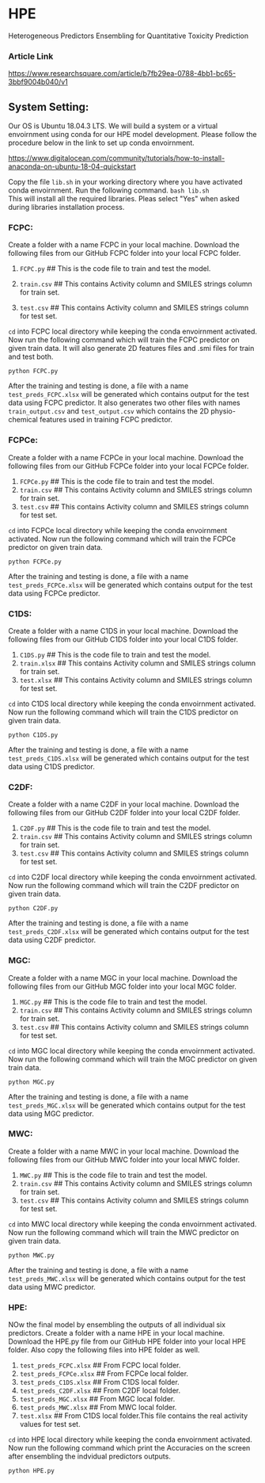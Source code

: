 # HPE
Heterogeneous Predictors Ensembling for Quantitative Toxicity Prediction
### Article Link
https://www.researchsquare.com/article/b7fb29ea-0788-4bb1-bc65-3bbf9004b040/v1

## System Setting:

Our OS is Ubuntu 18.04.3 LTS. We will build a system or a virtual envoirnment using conda for our HPE model development. Please follow the procedure below in the link to set up conda envoirnment.

https://www.digitalocean.com/community/tutorials/how-to-install-anaconda-on-ubuntu-18-04-quickstart

Copy the file `lib.sh` in your working directory where you have activated conda envoirnment. 
Run the following command. 
`bash lib.sh `        
This will install all the required libraries. Pleas select "Yes" when asked during libraries installation process.

### FCPC:
Create a folder with a name FCPC in your local machine. Download the following files from our GitHub FCPC folder into your local FCPC folder.


 1. `FCPC.py`    ## This is the code file to train and test the model.

 2. `train.csv`  ## This contains Activity column and SMILES strings column for train set.  

 3. `test.csv`  ## This contains Activity column and SMILES strings column for test set.
        
`cd` into FCPC local directory while keeping the conda envoirnment activated. Now run the following command which will train the FCPC predictor on given train data. It will also generate 2D features files and .smi files for train and test both.

`python FCPC.py`

After the training and testing is done, a file with a name `test_preds_FCPC.xlsx` will be generated which contains output for the test data using FCPC predictor. It also generates two other files with names `train_output.csv` and `test_output.csv` which contains the 2D physio-chemical features used in training FCPC predictor.


### FCPCe:
Create a folder with a name FCPCe in your local machine. Download the following files from our GitHub FCPCe folder into your local FCPCe folder.


 1. `FCPCe.py`    ## This is the code file to train and test the model.
 2. `train.csv`  ## This contains Activity column and SMILES strings column for train set.  
 3. `test.csv`  ## This contains Activity column and SMILES strings column for test set.
        
`cd` into FCPCe local directory while keeping the conda envoirnment activated. Now run the following command which will train the FCPCe predictor on given train data.

`python FCPCe.py`

After the training and testing is done, a file with a name `test_preds_FCPCe.xlsx` will be generated which contains output for the test data using FCPCe predictor. 


### C1DS:
Create a folder with a name C1DS in your local machine. Download the following files from our GitHub C1DS folder into your local C1DS folder.


 1. `C1DS.py`    ## This is the code file to train and test the model.
 2. `train.xlsx`  ## This contains Activity column and SMILES strings column for train set.  
 3. `test.xlsx`  ## This contains Activity column and SMILES strings column for test set.
        
`cd` into C1DS local directory while keeping the conda envoirnment activated. Now run the following command which will train the C1DS predictor on given train data.

`python C1DS.py`

After the training and testing is done, a file with a name `test_preds_C1DS.xlsx` will be generated which contains output for the test data using C1DS predictor. 


### C2DF:
Create a folder with a name C2DF in your local machine. Download the following files from our GitHub C2DF folder into your local C2DF folder.


 1. `C2DF.py`    ## This is the code file to train and test the model.
 2. `train.csv`  ## This contains Activity column and SMILES strings column for train set.  
 3. `test.csv`  ## This contains Activity column and SMILES strings column for test set.
        
`cd` into C2DF local directory while keeping the conda envoirnment activated. Now run the following command which will train the C2DF predictor on given train data.

`python C2DF.py`

After the training and testing is done, a file with a name `test_preds_C2DF.xlsx` will be generated which contains output for the test data using C2DF predictor. 

### MGC:
Create a folder with a name MGC in your local machine. Download the following files from our GitHub MGC folder into your local MGC folder.


 1. `MGC.py`    ## This is the code file to train and test the model.
 2. `train.csv`  ## This contains Activity column and SMILES strings column for train set.  
 3. `test.csv`  ## This contains Activity column and SMILES strings column for test set.
        
`cd` into MGC local directory while keeping the conda envoirnment activated. Now run the following command which will train the MGC predictor on given train data.

`python MGC.py`

After the training and testing is done, a file with a name `test_preds_MGC.xlsx` will be generated which contains output for the test data using MGC predictor. 

### MWC:
Create a folder with a name MWC in your local machine. Download the following files from our GitHub MWC folder into your local MWC folder.


 1. `MWC.py`    ## This is the code file to train and test the model.
 2. `train.csv`  ## This contains Activity column and SMILES strings column for train set.  
 3. `test.csv`  ## This contains Activity column and SMILES strings column for test set.
        
`cd` into MWC local directory while keeping the conda envoirnment activated. Now run the following command which will train the MWC predictor on given train data.

`python MWC.py`

After the training and testing is done, a file with a name `test_preds_MWC.xlsx` will be generated which contains output for the test data using MWC predictor. 


### HPE:
NOw the final model by ensembling the outputs of all individual six predictors. Create a folder with a name HPE in your local machine. Download the HPE.py file from our GitHub HPE folder into your local HPE folder. Also copy the following files into HPE folder as well.




 1. `test_preds_FCPC.xlsx`   ## From FCPC local folder.
 1. `test_preds_FCPCe.xlsx`  ## From FCPCe local folder. 
 1. `test_preds_C1DS.xlsx`   ## From C1DS local folder.
 1. `test_preds_C2DF.xlsx`   ## From C2DF local folder.
 1. `test_preds_MGC.xlsx`    ## From MGC local folder.
 1. `test_preds_MWC.xlsx`    ## From MWC local folder.
 1. `test.xlsx`              ## From C1DS local folder.This file contains the real activity values for test set.
   
        
`cd` into HPE local directory while keeping the conda envoirnment activated. Now run the following command which print the Accuracies on the screen after ensembling the indvidual predictors outputs.

`python HPE.py`
